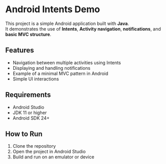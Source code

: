 # Android Intents Demo

This project is a simple Android application built with **Java**.  
It demonstrates the use of **Intents**, **Activity navigation**, **notifications**, and **basic MVC structure**.

## Features
- Navigation between multiple activities using Intents  
- Displaying and handling notifications  
- Example of a minimal MVC pattern in Android  
- Simple UI interactions  

## Requirements
- Android Studio  
- JDK 11 or higher  
- Android SDK 24+  

## How to Run
1. Clone the repository  
2. Open the project in Android Studio  
3. Build and run on an emulator or device  
